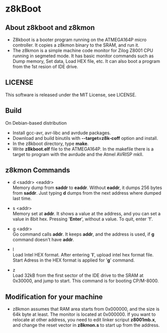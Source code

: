 # z8kBoot

## About z8kboot and z8kmon
* Z8kboot is a booter program running on the ATMEGA164P micro controller. It copies a z8kmon binary to the SRAM, and run it.  
* The z8kmon is a simple machine code monitor for Zilog Z8001 CPU running in segmeted mode. It has basic monitor commands such as Dump memory, Set data, Load HEX file, etc. It can also boot a program from the 1st resion of IDE drive.  

## LICENSE
This software is released under the MIT License, see LICENSE.

## Build
On Debian-based distribution 
* Install gcc-avr, avr-libc and avrdude packages.   
* Download and build binutils with **--target=z8k-coff** option and install.
* In the z8kboot directory, type **make**. 
* Write **z8kboot.elf** file to the ATMEGA164P. In the makefile there is a target to program with the avrdude and the Atmel AVRISP mkII. 

## z8kmon Commands
* d \<saddr> \<eaddr>\
Memory dump from **saddr** to **eaddr**. Without **eaddr**, it dumps 256 bytes from **saddr**. Just typing **d** dumps from the next address where dumped last time.

* s \<addr>\
Memory set at **addr**. It shows a value at the address, and you can set a value in 8bit hex. Pressing '**Enter**', without a value.  To quit, enter '**!**'.    

* g \<addr>\
Go command calls **addr**. It keeps **addr**, and the address is used, if **g** command doesn't have **addr**.

* l \
Load Intel HEX format. After entering '**l**', upload intel hex format file. Start Adress in the HEX format is applied for '**g**' command.   

* z \
Load 32kB from the first sector of the IDE drive to the SRAM at 0x30000, and jump to start. This command is for booting CP/M-8000. 

## Modification for your machine
* z8kmon assumes that RAM area starts from 0x000000, and the size is 64k byte at least. The monitor is located at 0x000000. If you want to relocate at other address, you need to edit linker scriput **z8001mb.x**, and change the reset vector in **z8kmon.s** to start up from the address.

